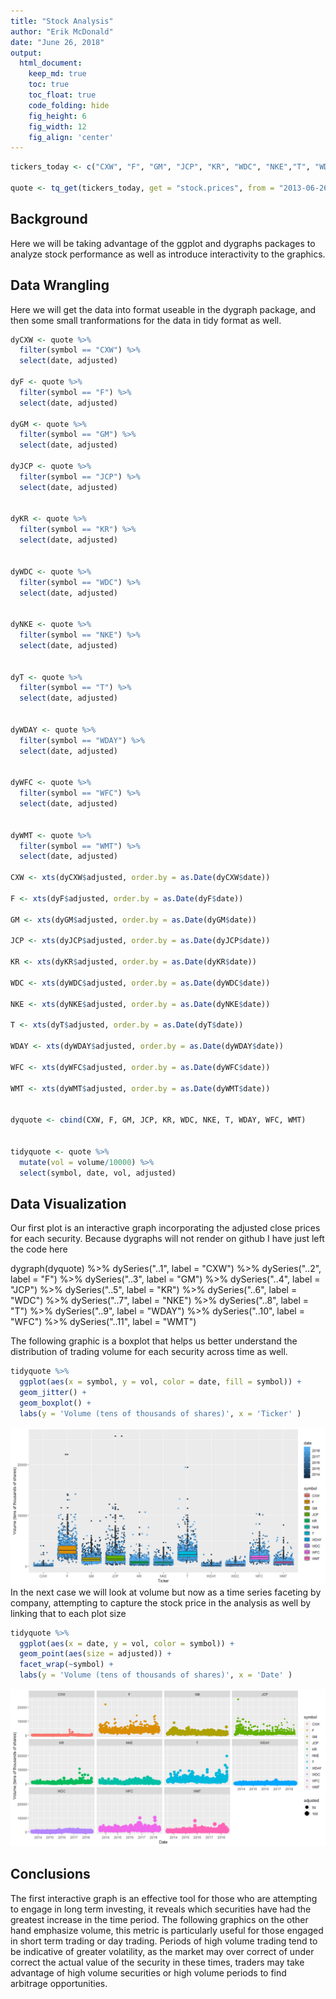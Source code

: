```yaml
---
title: "Stock Analysis"
author: "Erik McDonald"
date: "June 26, 2018"
output:
  html_document:  
    keep_md: true
    toc: true
    toc_float: true
    code_folding: hide
    fig_height: 6
    fig_width: 12
    fig_align: 'center'
---
```







```r
tickers_today <- c("CXW", "F", "GM", "JCP", "KR", "WDC", "NKE","T", "WDAY", "WFC", "WMT")

quote <- tq_get(tickers_today, get = "stock.prices", from = "2013-06-26")
```

## Background

Here we will be taking advantage of the ggplot and dygraphs packages to analyze stock performance as well as introduce interactivity to the graphics.

## Data Wrangling
Here we will get the data into format useable in the dygraph package, and then some small tranformations for the data in tidy format as well.

```r
dyCXW <- quote %>%
  filter(symbol == "CXW") %>%
  select(date, adjusted)

dyF <- quote %>%
  filter(symbol == "F") %>%
  select(date, adjusted)

dyGM <- quote %>%
  filter(symbol == "GM") %>%
  select(date, adjusted)

dyJCP <- quote %>%
  filter(symbol == "JCP") %>%
  select(date, adjusted)


dyKR <- quote %>%
  filter(symbol == "KR") %>%
  select(date, adjusted)


dyWDC <- quote %>%
  filter(symbol == "WDC") %>%
  select(date, adjusted)


dyNKE <- quote %>%
  filter(symbol == "NKE") %>%
  select(date, adjusted)


dyT <- quote %>%
  filter(symbol == "T") %>%
  select(date, adjusted)


dyWDAY <- quote %>%
  filter(symbol == "WDAY") %>%
  select(date, adjusted)


dyWFC <- quote %>%
  filter(symbol == "WFC") %>%
  select(date, adjusted)


dyWMT <- quote %>%
  filter(symbol == "WMT") %>%
  select(date, adjusted)

CXW <- xts(dyCXW$adjusted, order.by = as.Date(dyCXW$date))

F <- xts(dyF$adjusted, order.by = as.Date(dyF$date))

GM <- xts(dyGM$adjusted, order.by = as.Date(dyGM$date))

JCP <- xts(dyJCP$adjusted, order.by = as.Date(dyJCP$date))

KR <- xts(dyKR$adjusted, order.by = as.Date(dyKR$date))

WDC <- xts(dyWDC$adjusted, order.by = as.Date(dyWDC$date))

NKE <- xts(dyNKE$adjusted, order.by = as.Date(dyNKE$date))

T <- xts(dyT$adjusted, order.by = as.Date(dyT$date))

WDAY <- xts(dyWDAY$adjusted, order.by = as.Date(dyWDAY$date))

WFC <- xts(dyWFC$adjusted, order.by = as.Date(dyWFC$date))

WMT <- xts(dyWMT$adjusted, order.by = as.Date(dyWMT$date))


dyquote <- cbind(CXW, F, GM, JCP, KR, WDC, NKE, T, WDAY, WFC, WMT)


tidyquote <- quote %>%
  mutate(vol = volume/10000) %>%
  select(symbol, date, vol, adjusted)
```

## Data Visualization
Our first plot is an interactive graph incorporating the adjusted close prices for each security.
Because dygraphs will not render on github I have just left the code here

dygraph(dyquote) %>%
  dySeries("..1", label = "CXW") %>%
  dySeries("..2", label = "F") %>%
  dySeries("..3", label = "GM") %>%
  dySeries("..4", label = "JCP") %>% 
  dySeries("..5", label = "KR") %>%
  dySeries("..6", label = "WDC") %>%
  dySeries("..7", label = "NKE") %>%
  dySeries("..8", label = "T") %>%
  dySeries("..9", label = "WDAY") %>%
  dySeries("..10", label = "WFC") %>%
  dySeries("..11", label = "WMT")


The following graphic is a boxplot that helps us better understand the distribution of trading volume for each security across time as well.

```r
tidyquote %>%
  ggplot(aes(x = symbol, y = vol, color = date, fill = symbol)) +
  geom_jitter() +
  geom_boxplot() +
  labs(y = 'Volume (tens of thousands of shares)', x = 'Ticker' )
```

![](CS10_files/figure-html/unnamed-chunk-2-1.png)<!-- -->
In the next case we will look at volume but now as a time series faceting by company, attempting to capture the stock price in the analysis as well by linking that to each plot size

```r
tidyquote %>%
  ggplot(aes(x = date, y = vol, color = symbol)) +
  geom_point(aes(size = adjusted)) +
  facet_wrap(~symbol) +
  labs(y = 'Volume (tens of thousands of shares)', x = 'Date' )
```

![](CS10_files/figure-html/unnamed-chunk-3-1.png)<!-- -->

## Conclusions

The first interactive graph is an effective tool for those who are attempting to engage in long term investing, it reveals which securities have had the greatest increase in the time period. The following graphics on the other hand emphasize volume, this metric is particularly useful for those engaged in short term trading or day trading. Periods of high volume trading tend to be indicative of greater volatility, as the market may over correct of under correct the actual value of the security in these times, traders may take advantage of high volume securities or high volume periods to find arbitrage opportunities.
